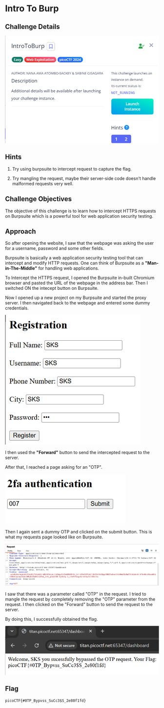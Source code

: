 # Intro To Burp

## Challenge Details

![Error in loading image](./Images/IntroToBurp.png)

## Hints

1. Try using burpsuite to intercept request to capture the flag.

2. Try mangling the request, maybe their server-side code doesn't handle malformed requests very well.

## Challenge Objectives

The objective of this challenge  is to learn how to intercept HTTPS requests on Burpsuite which is a powerful tool for web application security testing.

## Approach

So after opening the website, I saw that the webpage was asking the user for a username, password and some other fields. 

Burpsuite is basically a web application security testing tool that can intercept and modify HTTP requests. One can think of Burpsuite as a **"Man-in-The-Middle"** for handling web applications.

To Intercept the HTTPS request, I opened the Burpsuite in-built Chromium browser and pasted the URL of the webpage in the address bar. Then I switched ON the intecept button on Burpsuite.

Now I opened up a new project on my Burpsuite and started the proxy server. I then navigated back to the webpage and entered some dummy credentials. 

![alt text](./Images/IntroToBurp-1.png)

I then used the **"Forward"** button to send the intercepted request to the server. 

After that, I reached a page asking for an "OTP".

![alt text](./Images/IntroToBurp-2.png)

Then I again sent a dummy OTP and clicked on the submit button. This is what my requests page looked like on Burpsuite.

![alt text](./Images/IntroToBurp-3.png)

I saw that there was a parameter called "OTP" in the request. I tried to mangle the request by completely removing the "OTP" parameter from the request. I then clicked on the "Forward" button to send the request to the server.

By doing this, I successfully obtained the flag.

![alt text](./Images/IntroToBurp-4.png)

## Flag

`picoCTF{#0TP_Bypvss_SuCc3$S_2e80f1fd}`



